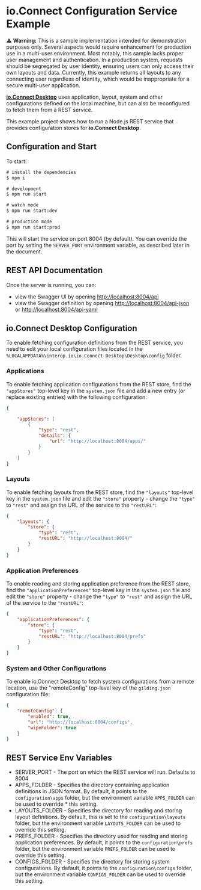# io.Connect Configuration Service Example

⚠️ **Warning:** This is a sample implementation intended for demonstration purposes only. Several aspects would require enhancement for production use in a multi-user environment. Most notably, this sample lacks proper user management and authentication. In a production system, requests should be segregated by user identity, ensuring users can only access their own layouts and data. Currently, this example returns all layouts to any connecting user regardless of identity, which would be inappropriate for a secure multi-user application.

[**io.Connect Desktop**](https://docs.interop.io/desktop/getting-started/what-is-io-connect-desktop/general-overview/index.html) uses application, layout, system and other configurations defined on the local machine, but can also be reconfigured to fetch them from a REST service.

This example project shows how to run a Node.js REST service that provides configuration stores for **io.Connect Desktop**.

## Configuration and Start

To start:

```cmd
# install the dependencies
$ npm i           

# development
$ npm run start

# watch mode
$ npm run start:dev

# production mode
$ npm run start:prod
```

This will start the service on port 8004 (by default). You can override the port by setting the `SERVER_PORT` environment variable, as described later in the document.

## REST API Documentation

Once the server is running, you can:
* view the Swagger UI by opening [http://localhost:8004/api](http://localhost:8004/api)
* view the Swagger definition by opening [http://localhost:8004/api-json](http://localhost:8004/api-json) or [http://localhost:8004/api-yaml](http://localhost:8004/api-yaml)


## io.Connect Desktop Configuration

To enable fetching configuration definitions from the REST service, you need to edit your local configuration files located in the `%LOCALAPPDATA%\interop.io\io.Connect Desktop\Desktop\config` folder.

### Applications

To enable fetching application configurations from the REST store, find the `"appStores"` top-level key in the `system.json` file and add a new entry (or replace existing entries) with the following configuration:

```json
{

    "appStores": [
        {
            "type": "rest",
            "details": {
                "url": "http://localhost:8004/apps/"
            }
        }
    ]
}
```

### Layouts

To enable fetching layouts from the REST store, find the `"layouts"` top-level key in the `system.json` file and edit the `"store"` property - change the `"type"` to `"rest"` and assign the URL of the service to the `"restURL"`:

```json
{
    "layouts": {
        "store": {
            "type": "rest",
            "restURL": "http://localhost:8004/"
        }
    }
}
```

### Application Preferences

To enable reading and storing application preference from the REST store, find the `"applicationPreferences"` top-level key in the `system.json` file and edit the `"store"` property - change the `"type"` to `"rest"` and assign the URL of the service to the `"restURL"`:

```json
{
    "applicationPreferences": {
        "store": {
            "type": "rest",
            "restURL": "http://localhost:8004/prefs"
        }
    }
}
```
### System and Other Configurations

To enable io.Connect Desktop to fetch system configurations from a remote location, use the "remoteConfig" top-level key of the `gilding.json` configuration file:

```json
{
    "remoteConfig": {
        "enabled": true,
        "url": "http://localhost:8004/configs",
        "wipeFolder": true
    }
} 
```

## REST Service Env Variables

* SERVER_PORT - The port on which the REST service will run. Defaults to 8004
* APPS_FOLDER - Specifies the directory containing application definitions in JSON format. By default, it points to the `configuration\apps` folder, but the environment variable `APPS_FOLDER` can be used to override * this setting.
* LAYOUTS_FOLDER - Specifies the directory for reading and storing layout definitions. By default, this is set to the `configuration\layouts` folder, but the environment variable `LAYOUTS_FOLDER` can be used to override this setting.
* PREFS_FOLDER - Specifies the directory used for reading and storing application preferences. By default, it points to the `configuration\prefs` folder, but the environment variable `PREFS_FOLDER` can be used to override this setting.
* CONFIGS_FOLDER - Specifies the directory for storing system configurations. By default, it points to the `configuration\configs` folder, but the environment variable `CONFIGS_FOLDER` can be used to override this setting.

